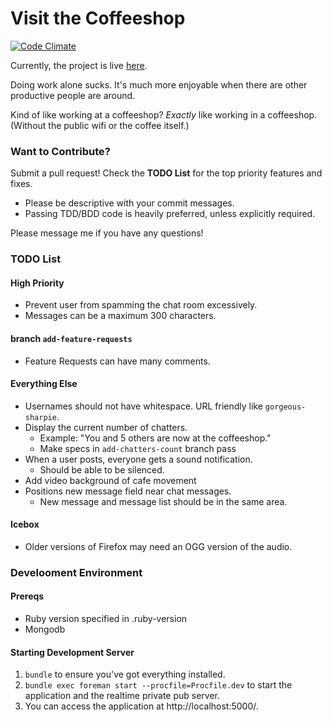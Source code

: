 Visit the Coffeeshop
====================

[![Code Climate](https://codeclimate.com/github/mrap/coffeeshop.png)](https://codeclimate.com/github/mrap/coffeeshop)

Currently, the project is live [here](http://doingnow.herokuapp.com/).

Doing work alone sucks.  It's much more enjoyable when there are other productive people are around.

Kind of like working at a coffeeshop?  *Exactly* like working in a coffeeshop. (Without the public wifi or the coffee itself.)

### Want to Contribute?

Submit a pull request! Check the **TODO List** for the top priority features and fixes.

  * Please be descriptive with your commit messages.
  * Passing TDD/BDD code is heavily preferred, unless explicitly required.

Please message me if you have any questions!

### TODO List

#### High Priority

  * Prevent user from spamming the chat room excessively.
  * Messages can be a maximum 300 characters.

#### branch `add-feature-requests`

  * Feature Requests can have many comments.

#### Everything Else

  * Usernames should not have whitespace.  URL friendly like `gorgeous-sharpie`.
  * Display the current number of chatters.
    * Example: "You and 5 others are now at the coffeeshop."
    * Make specs in `add-chatters-count` branch pass
  * When a user posts, everyone gets a sound notification.
    * Should be able to be silenced.
  * Add video background of cafe movement
  * Positions new message field near chat messages.
    * New message and message list should be in the same area.

#### Icebox
  * Older versions of Firefox may need an OGG version of the audio.

### Develooment Environment

#### Prereqs

* Ruby version specified in .ruby-version
* Mongodb

#### Starting Development Server

1. `bundle` to ensure you've got everything installed.
2. `bundle exec foreman start --procfile=Procfile.dev` to start the application and the realtime private pub server.
3. You can access the application at http://localhost:5000/.


